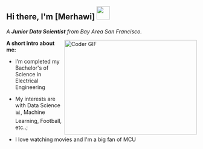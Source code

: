 

## Hi there, I'm [Merhawi] <img src="https://raw.githubusercontent.com/TheDudeThatCode/TheDudeThatCode/master/Assets/Hi.gif" width=35 height=35>

<p>
  <em>
    A <b>Junior Data Scientist</b> from Bay Area San Francisco.
  </em>
 </p>

<img align="right" alt="Coder GIF" height=250 width=350 src="https://i.pinimg.com/originals/e4/26/70/e426702edf874b181aced1e2fa5c6cde.gif" />

<emm>


  
**A short intro about me:**

-  I’m completed my Bachelor's of Science in Electrical Engineering 

-  My interests are with Data Science 📊, Machine Learning, Football,  etc..;

-  I love watching movies and I'm a big fan of MCU <img src="https://www.pngfind.com/pngs/m/173-1737725_captain-americas-shield-hd-png-download.png" width=15 height=15>



<br/> 
</em>
